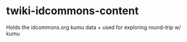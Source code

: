 # twiki-idcommons-content
Holds the idcommons.org kumu data + used for exploring round-trip w/ kumu
